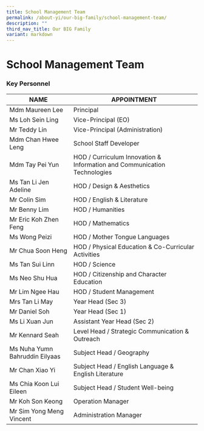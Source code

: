 ```yaml
---
title: School Management Team
permalink: /about-yi/our-big-family/school-management-team/
description: ""
third_nav_title: Our BIG Family
variant: markdown
---
```

# **School Management Team**

### Key Personnel

| NAME<br> | APPOINTMENT<br> |
|---|---|
| Mdm Maureen Lee<br> | Principal<br> |
| Ms Loh Sein Ling<br> | Vice-Principal (EO)<br> |
| Mr Teddy Lin<br> | Vice-Principal (Administration)<br> |
| Mdm Chan Hwee Leng<br> | School Staff Developer<br> |
| Mdm Tay Pei Yun<br>| HOD / Curriculum Innovation &amp; Information and Communication Technologies<br>|
| Ms Tan Li Jen Adeline<br> | HOD / Design &amp; Aesthetics<br> |
| Mr Colin Sim | HOD / English &amp; Literature |
| Mr Benny Lim | HOD / Humanities |
| Mr Eric Koh Zhen Feng | HOD / Mathematics |
| Ms Wong Peizi | HOD / Mother Tongue Languages |
| Mr Chua Soon Heng<br> | HOD / Physical Education &amp; Co-Curricular Activities<br> |
| Ms Tan Sui Linn<br> | HOD / Science<br> |
| Ms Neo Shu Hua<br> | HOD / Citizenship and Character Education<br> |
| Mr Lim Ngee Hau<br> | HOD / Student Management<br> |
| Mrs Tan Li May | Year Head (Sec 3)<br> |
| Mr Daniel Soh<br> | Year Head (Sec 1)<br> |
| Ms Li Xuan Jun<br> | Assistant Year Head (Sec 2)<br> |
| Mr Kennard Seah<br> | Level Head / Strategic Communication &amp; Outreach<br> |
| Ms Nuha Yumn Bahruddin Eilyaas<br> | Subject Head / Geography<br> |
| Mr Chan Xiao Yi<br> | Subject Head / English Language &amp; English Literature<br> |
| Ms Chia Koon Lui Eileen<br> | Subject Head / Student Well-being<br> |
| Mr Koh Son Keong<br> | Operation Manager |
| Mr Sim Yong Meng Vincent<br> | Administration Manager